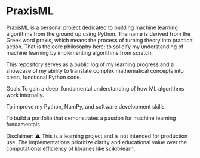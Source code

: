 # PraxisML

PraxisML is a personal project dedicated to building machine learning algorithms from the ground up using Python. The name is derived from the Greek word praxis, which means the process of turning theory into practical action. That is the core philosophy here: to solidify my understanding of machine learning by implementing algorithms from scratch.

This repository serves as a public log of my learning progress and a showcase of my ability to translate complex mathematical concepts into clean, functional Python code.

Goals
To gain a deep, fundamental understanding of how ML algorithms work internally.

To improve my Python, NumPy, and software development skills.

To build a portfolio that demonstrates a passion for machine learning fundamentals.

Disclaimer: ⚠️ This is a learning project and is not intended for production use. The implementations prioritize clarity and educational value over the computational efficiency of libraries like scikit-learn.
